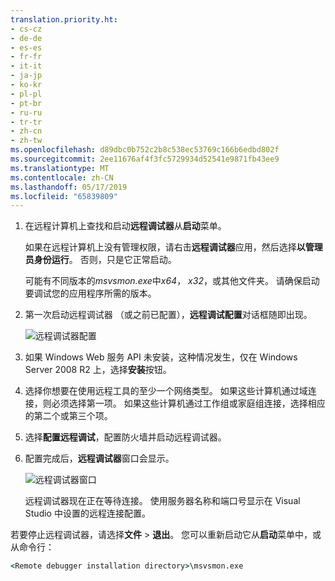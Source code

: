 ```yaml
---
translation.priority.ht:
- cs-cz
- de-de
- es-es
- fr-fr
- it-it
- ja-jp
- ko-kr
- pl-pl
- pt-br
- ru-ru
- tr-tr
- zh-cn
- zh-tw
ms.openlocfilehash: d89dbc0b752c2b8c538ec53769c166b6edbd802f
ms.sourcegitcommit: 2ee11676af4f3fc5729934d52541e9871fb43ee9
ms.translationtype: MT
ms.contentlocale: zh-CN
ms.lasthandoff: 05/17/2019
ms.locfileid: "65839809"
---
```

1. 在远程计算机上查找和启动**远程调试器**从**启动**菜单。 
   
   如果在远程计算机上没有管理权限，请右击**远程调试器**应用，然后选择**以管理员身份运行**。 否则，只是它正常启动。

   可能有不同版本的*msvsmon.exe*中*x64*， *x32*，或其他文件夹。 请确保启动要调试您的应用程序所需的版本。 
   
1. 第一次启动远程调试器 （或之前已配置），**远程调试配置**对话框随即出现。  
  
    ![远程调试器配置](../media/remotedebuggerconfwizardpage.png "远程调试器配置")  
  
1. 如果 Windows Web 服务 API 未安装，这种情况发生，仅在 Windows Server 2008 R2 上，选择**安装**按钮。  
  
1. 选择你想要在使用远程工具的至少一个网络类型。 如果这些计算机通过域连接，则必须选择第一项。 如果这些计算机通过工作组或家庭组连接，选择相应的第二个或第三个项。  
  
1. 选择**配置远程调试**，配置防火墙并启动远程调试器。  
  
1. 配置完成后，**远程调试器**窗口会显示。
  
    ![远程调试器窗口](../media/remotedebuggerwindow.png "远程调试器窗口")
  
    远程调试器现在正在等待连接。 使用服务器名称和端口号显示在 Visual Studio 中设置的远程连接配置。  
  
若要停止远程调试器，请选择**文件** > **退出**。 您可以重新启动它从**启动**菜单中，或从命令行：  
  
```cmd
<Remote debugger installation directory>\msvsmon.exe
```

